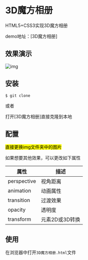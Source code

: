 # 3D魔方相册

HTML5+CSS3实现3D魔方相册

demo地址：[3D魔方相册]

## 效果演示

![img](img/效果.gif)

## 安装

```shell
$ git clone 
```

或者

打开[3D魔方相册]直接克隆到本地

## 配置

<mark>直接更换img文件夹中的图片</mark>

如果想要其他效果，可以更改如下属性

| 属性        | 描述           |
| ----------- | -------------- |
| perspective | 视角距离       |
| animation   | 动画属性       |
| transition  | 过渡效果       |
| opacity     | 透明度         |
| transform   | 元素2D或3D转换 |

## 使用

在浏览器中打开`3D魔方相册.html`文件